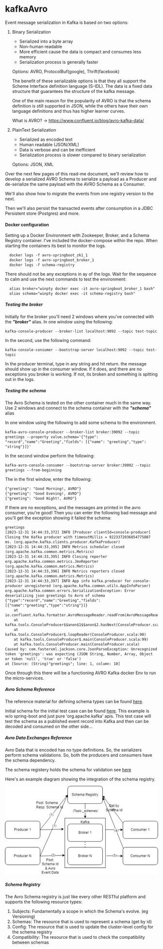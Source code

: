 # kafkaAvro

Event message serialization in Kafka is based on two options:

1) Binary Serialization
    - Serialized into a byte array
    - Non-human readable
    - More efficient cause the data is compact and consumes less memory
    - Serialization process is generally faster 
     
    Options: AVRO, ProtocolBuf(google), Thrift(facebook)
    
    The benefit of these serializable options is that they all support the Scheme Interface definition language (S-IDL). The data is a fixed data structure that guarantees the structure of the kafka message. 
    
    One of the main reason for the popularity of AVRO is that the schema definition is still supported in JSON, while the others have their own language definitions and thus has higher learner curves.
    
    What is AVRO? -> https://www.confluent.io/blog/avro-kafka-data/
    
1) PlainText Serialization
    - Serialized as encoded text
    - Human readable (JSON/XML)
    - Data is verbose and can be inefficient
    - Serialization process is slower compared to binary serialization
    
    Options: JSON, XML
    
Over the next few pages of this read-me document, we'll review how to develop a serialized AVRO Schema to serialize a payload as a Producer and de-serialize the same payload with the AVRO Schema as a Consumer. 

We'll also show how to migrate the events from one registry version to the next.

Then we'll also persist the transacted events after consumption in a JDBC Persistent store (Postgres) and more.


#### Docker configuration

Setting up a Docker Environment with Zookeeper, Broker, and a Schema Registry container. I've included the docker-compose within the repo. When starting the containers its best to monitor the logs.

      docker logs -f avro-springboot_zk1_1
      docker logs -f avro-springboot_broker_1
      docker logs -f schema-registry
      
There should not be any exceptions in ay of the logs. Wait for the sequence to calm and use the next commands to test the environment:

      alias broker="winpty docker exec -it avro-springboot_broker_1 bash"
      alias schema="winpty docker exec -it schema-registry bash"
 
##### Testing the broker
      
Initially for the broker you'll need 2 windows where you've connected with the <i><b>"broker"</b></i> alias. In one window using the following:

    kafka-console-producer --broker-list localhost:9092 --topic test-topic
      
In the second, use the following command:

    kafka-console-consumer --bootstrap-server localhost:9092 --topic test-topic      
  
In the producer terminal, type in any string and hit return. the message should show up in the consumer window. If it does, and there are no exceptions you broker is working. If not, its broken and something is spitting out in the logs.

##### Testing the schema       
              
The Avro Schema is tested on the other container much in the same way. Use 2 windows and connect to the schema container with the <i><b>"schema"</b></i> alias

In one window using the following to add some schema to the environment.

    kafka-avro-console-producer --broker-list broker:39092 --topic greetings --property value.schema='{"type": "record","name":"Greeting","fields": [{"name": "greeting","type": "string"}]}'

In the second window perform the following:

    kafka-avro-console-consumer --bootstrap-server broker:39092 --topic greetings --from-beginning
    
The in the first window, enter the following:

    {"greeting": "Good Morning!, AVRO"}
    {"greeting": "Good Evening!, AVRO"}
    {"greeting": "Good Night!, AVRO"}

If there are no exceptions, and the messages are printed in the avro consumer, you're good! Then you can enter the following bad message and you'll get the exception showing it failed the schema:

    greetings
    [2023-12-31 14:44:33,372] INFO [Producer clientId=console-producer] Closing the Kafka producer with timeoutMillis = 9223372036854775807 ms. (org.apache.kafka.clients.producer.KafkaProducer)
    [2023-12-31 14:44:33,395] INFO Metrics scheduler closed (org.apache.kafka.common.metrics.Metrics)
    [2023-12-31 14:44:33,395] INFO Closing reporter org.apache.kafka.common.metrics.JmxReporter (org.apache.kafka.common.metrics.Metrics)
    [2023-12-31 14:44:33,396] INFO Metrics reporters closed (org.apache.kafka.common.metrics.Metrics)
    [2023-12-31 14:44:33,397] INFO App info kafka.producer for console-producer unregistered (org.apache.kafka.common.utils.AppInfoParser)
    org.apache.kafka.common.errors.SerializationException: Error deserializing json greetings to Avro of schema {"type":"record","name":"Greeting","fields":[{"name":"greeting","type":"string"}]}
        at io.confluent.kafka.formatter.AvroMessageReader.readFrom(AvroMessageReader.java:127)
        at kafka.tools.ConsoleProducer$$anon$1$$anon$2.hasNext(ConsoleProducer.scala:67)der.java:405)
        at kafka.tools.ConsoleProducer$.loopReader(ConsoleProducer.scala:90)
        at kafka.tools.ConsoleProducer$.main(ConsoleProducer.scala:99)
        at kafka.tools.ConsoleProducer.main(ConsoleProducer.scala)
    Caused by: com.fasterxml.jackson.core.JsonParseException: Unrecognized token 'greetings': was expecting (JSON String, Number, Array, Object or token 'null', 'true' or 'false')
    at [Source: (String)"greetings"; line: 1, column: 10]
        
Once through this there will be a functioning AVRO Kafka docker Env to run the micro-services.         


##### Avro Schema Reference

The reference material for defining schema types can be found [here](http://avro.apache.org/docs/current/spec.html 'Avro Schema reference').
 

Initial schema for the initial test case can be found [here](https://github.com/bcallanan/kafkaAvro/tree/main/explore/explore-schemas/src/main/avro). This example is w/o spring-boot and just pure 'org.apache.kafka' apis. This test case will test the schema as a published event record into Kafka and then can be decoded and consumed on the other side...

##### Avro Data Exchanges Reference

Avro Data that is encoded has no type definitions. So, the serializers perform schema validations. So, both the producers and consumers have the schema dependency.

The schema registery holds the schema for validation see [here](https://www.confluent.io/blog/schemas-contracts-compatibility/?_ga=2.205203091.2005966880.1650190514-1685861233.1648224453&_gac=1.154929994.1648739558.CjwKCAjwopWSBhB6EiwAjxmqDdc7q5-nqdT-Zx3DI64gxdYDjq4-Ile0txJr4rgDFYY4HAytwrpGZRoCNgUQAvD_BwE)

Here's an example diagram showing the integration of the schema registry.

![Alt text](./SchemaRegistry.jpg?raw=true "Avro Schema Registry")

##### Schema Registry

The Avro Schema registry is just like every other RESTful platform and supports the following resource types:
  1) Subjects: Fundamentally a scope in which the Schema's evolve. (eg Versioning)
  1) Schemas: The resource that is used to represent a schema (get by id)
  1) Config: The resource that is used to update the cluster-level config for the schema registry
  1) Compatibility: The resource that is used to check the compatibility between schemas